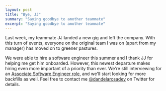 ```yaml
---
layout: post
title: "Bye, JJ"
summary: "Saying goodbye to another teammate"
excerpt: "Saying goodbye to another teammate"
---
```


Last week, my teammate JJ landed a new gig and left the company. With this turn of events, everyone on the original team I was on (apart from my manager) has moved on to greener pastures.

We were able to hire a software engineer this summer and I thank JJ for helping me get him onboarded. However, this newest departure makes hiring even more important of a priority than ever. We're still interviewing for an [Associate Software Engineer role](https://smrtr.io/58mbW), and we'll start looking for more backfills as well. Feel free to contact me [@dandelarosadev](https://twitter.com/dandelarosadev) on Twitter for details.
